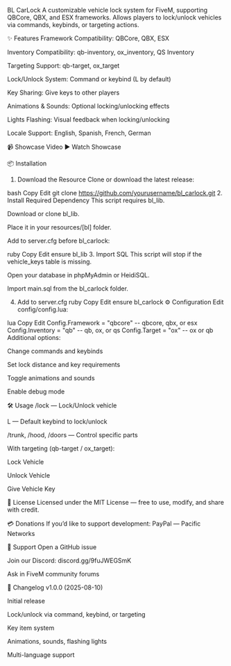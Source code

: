 BL CarLock
A customizable vehicle lock system for FiveM, supporting QBCore, QBX, and ESX frameworks.
Allows players to lock/unlock vehicles via commands, keybinds, or targeting actions.

✨ Features
Framework Compatibility: QBCore, QBX, ESX

Inventory Compatibility: qb-inventory, ox_inventory, QS Inventory

Targeting Support: qb-target, ox_target

Lock/Unlock System: Command or keybind (L by default)

Key Sharing: Give keys to other players

Animations & Sounds: Optional locking/unlocking effects

Lights Flashing: Visual feedback when locking/unlocking

Locale Support: English, Spanish, French, German

📹 Showcase Video
▶ Watch Showcase

📦 Installation
1. Download the Resource
Clone or download the latest release:

bash
Copy
Edit
git clone https://github.com/yourusername/bl_carlock.git
2. Install Required Dependency
This script requires bl_lib.

Download or clone bl_lib.

Place it in your resources/[bl] folder.

Add to server.cfg before bl_carlock:

ruby
Copy
Edit
ensure bl_lib
3. Import SQL
This script will stop if the vehicle_keys table is missing.

Open your database in phpMyAdmin or HeidiSQL.

Import main.sql from the bl_carlock folder.

4. Add to server.cfg
ruby
Copy
Edit
ensure bl_carlock
⚙️ Configuration
Edit config/config.lua:

lua
Copy
Edit
Config.Framework = "qbcore"  -- qbcore, qbx, or esx
Config.Inventory = "qb"      -- qb, ox, or qs
Config.Target    = "ox"      -- ox or qb
Additional options:

Change commands and keybinds

Set lock distance and key requirements

Toggle animations and sounds

Enable debug mode

🛠 Usage
/lock — Lock/Unlock vehicle

L — Default keybind to lock/unlock

/trunk, /hood, /doors — Control specific parts

With targeting (qb-target / ox_target):

Lock Vehicle

Unlock Vehicle

Give Vehicle Key

📄 License
Licensed under the MIT License — free to use, modify, and share with credit.

💳 Donations
If you’d like to support development:
PayPal — Pacific Networks

📢 Support
Open a GitHub issue

Join our Discord: discord.gg/9fuJWEGSmK

Ask in FiveM community forums

📜 Changelog
v1.0.0 (2025-08-10)

Initial release

Lock/unlock via command, keybind, or targeting

Key item system

Animations, sounds, flashing lights

Multi-language support
